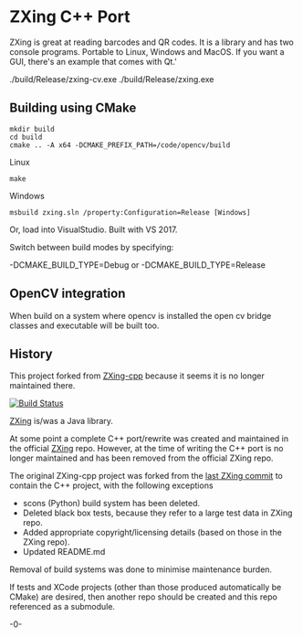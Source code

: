 # ZXing C++ Port

ZXing is great at reading barcodes and QR codes. It is a library and has two console programs. Portable to Linux, Windows and MacOS. If you want a GUI, there's an example that comes with Qt.'

./build/Release/zxing-cv.exe
./build/Release/zxing.exe

## Building using CMake

    mkdir build
    cd build
	cmake .. -A x64 -DCMAKE_PREFIX_PATH=/code/opencv/build  

Linux 

    make 
	
Windows
	
	msbuild zxing.sln /property:Configuration=Release [Windows]

Or, load into VisualStudio. Built with VS 2017.

Switch between build modes by specifying:

  -DCMAKE_BUILD_TYPE=Debug or
  -DCMAKE_BUILD_TYPE=Release

## OpenCV integration

When build on a system where opencv is installed the open cv bridge classes and executable will be built too.

## History

This project forked from [ZXing-cpp](https://github.com/glassechidna/zxing-cpp) because it seems it is no longer maintained there.

[![Build Status](https://travis-ci.org/glassechidna/zxing-cpp.svg?branch=master)](https://travis-ci.org/glassechidna/zxing-cpp)

[ZXing](https://github.com/zxing/zxing) is/was a Java library.

At some point a complete C++ port/rewrite was created and maintained in the official [ZXing](https://github.com/zxing/zxing) repo. However, at the time of writing the C++ port is no longer maintained and has been removed from the official ZXing repo.

The original ZXing-cpp project was forked from the [last ZXing commit](https://github.com/zxing/zxing/commit/00f6340) to contain the C++ project, with the following exceptions

 * scons (Python) build system has been deleted.
 * Deleted black box tests, because they refer to a large test data in ZXing repo.
 * Added appropriate copyright/licensing details (based on those in the ZXing repo).
 * Updated README.md

Removal of build systems was done to minimise maintenance burden.

If tests and XCode projects (other than those produced automatically be CMake) are desired, then another repo should be created and this repo referenced as a submodule. 

-0-